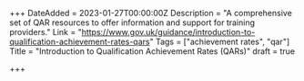 +++
DateAdded = 2023-01-27T00:00:00Z
Description = "A comprehensive set of QAR resources to offer information and support for training providers."
Link = "https://www.gov.uk/guidance/introduction-to-qualification-achievement-rates-qars"
Tags = ["achievement rates", "qar"]
Title = "Introduction to Qualification Achievement Rates (QARs)"
draft = true

+++
